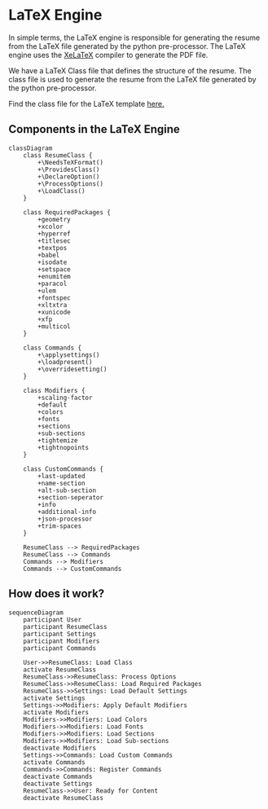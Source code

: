 # LaTeX Engine

In simple terms, the LaTeX engine is responsible for generating the resume from the LaTeX file generated by the python pre-processor. The LaTeX engine uses the [XeLaTeX](https://www.overleaf.com/learn/latex/XeLaTeX) compiler to generate the PDF file.

We have a LaTeX Class file that defines the structure of the resume. The class file is used to generate the resume from the LaTeX file generated by the python pre-processor.

Find the class file for the LaTeX template [here.](https://github.com/ragarwalll/rahul-resume/blob/main/resume.cls)

## Components in the LaTeX Engine

```mermaid
classDiagram
    class ResumeClass {
        +\NeedsTeXFormat()
        +\ProvidesClass()
        +\DeclareOption()
        +\ProcessOptions()
        +\LoadClass()
    }

    class RequiredPackages {
        +geometry
        +xcolor
        +hyperref
        +titlesec
        +textpos
        +babel
        +isodate
        +setspace
        +enumitem
        +paracol
        +ulem
        +fontspec
        +xltxtra
        +xunicode
        +xfp
        +multicol
    }

    class Commands {
        +\applysettings()
        +\loadpresent()
        +\overridesetting()
    }

    class Modifiers {
        +scaling-factor
        +default
        +colors
        +fonts
        +sections
        +sub-sections
        +tightemize
        +tightnopoints
    }

    class CustomCommands {
        +last-updated
        +name-section
        +alt-sub-section
        +section-seperator
        +info
        +additional-info
        +json-processor
        +trim-spaces
    }

    ResumeClass --> RequiredPackages
    ResumeClass --> Commands
    Commands --> Modifiers
    Commands --> CustomCommands
```

## How does it work?

```mermaid
sequenceDiagram
    participant User
    participant ResumeClass
    participant Settings
    participant Modifiers
    participant Commands

    User->>ResumeClass: Load Class
    activate ResumeClass
    ResumeClass->>ResumeClass: Process Options
    ResumeClass->>ResumeClass: Load Required Packages
    ResumeClass->>Settings: Load Default Settings
    activate Settings
    Settings->>Modifiers: Apply Default Modifiers
    activate Modifiers
    Modifiers->>Modifiers: Load Colors
    Modifiers->>Modifiers: Load Fonts
    Modifiers->>Modifiers: Load Sections
    Modifiers->>Modifiers: Load Sub-sections
    deactivate Modifiers
    Settings->>Commands: Load Custom Commands
    activate Commands
    Commands->>Commands: Register Commands
    deactivate Commands
    deactivate Settings
    ResumeClass->>User: Ready for Content
    deactivate ResumeClass
```
